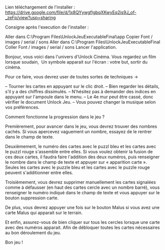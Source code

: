 Lien téléchargement de l'installer : https://drive.google.com/file/d/1x8QYywgflgbqXKwyEq2is9J_of-_zeFp/view?usp=sharing

Consigne après l'execution de l'installer :

Aller dans C:\Program Files\UnlockJeuExecutableFinal\app
Copier Font / images / serial / sons
Aller dans C:\Program Files\UnlockJeuExecutableFinal
Coller Font / images / serial / sons
Lancer l'application.

Bonjour, vous voici dans l'univers d'Unlock Cinéma. Vous regardez un film lorsque soudain, 
Un symbole apparait sur l'écran : votre but, sortir du cinéma. 

Pour ce faire, vous devrez user de toutes sortes de techniques ->

– Tourner les cartes en appuyant sur le clic droit.
– Bien regarder les détails, s'il y a des chiffres dissimulés.
– N'hésitez pas à demander des indices en appuyant sur l'ampoule dans le menu.
– Le 4e mur peut être cassé, donc vérifier le document Unlock Jeu.
– Vous pouvez changer la musique selon vos préférences.

Comment fonctionne la progression dans le jeu ?

Premièrement, pour avancer dans le jeu, vous devrez trouver des nombres cachés.
Si vous apercevez vaguement un nombre, essayez de le rentrer dans le champ de texte.

Deuxièmement, le numéro des cartes avec le puzzl bleu et les cartes avec le puzzl rouge s'assemble entre elles.
Si vous voulez obtenir la fusion de ces deux cartes, il faudra faire l'addition des deux numéros, 
puis renseigner le nombre dans le champ de texte et appuyer sur « apparition carte ». 
Seules les cartes avec le puzzle bleu et les cartes avec le puzzle rouge peuvent s'additionner entre elles.

Troisièmement, vous devrez supprimer manuellement les cartes signalées comme à défausser (en haut des cartes cercle avec un nombre barré), vous renseigner le numéro indiqué dans le champ de texte et vous appuyer sur le bouton suppression carte.

De plus, vous devrez appuyer une fois sur le bouton Malus si vous avez une carte Malus qui apparait sur le terrain.

Et enfin, assurez-vous de bien cliquer sur tous les cercles lorsque une carte avec des numéros apparait.
Afin de débloquer toutes les cartes nécessaires au bon déroulement du jeu.

Bon jeu !
